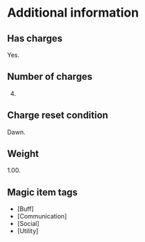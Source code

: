 # Additional information

## Has charges

Yes.

## Number of charges

4.

## Charge reset condition

Dawn.

## Weight

1.00.

## Magic item tags

- \[Buff\]
- \[Communication\]
- \[Social\]
- \[Utility\]
